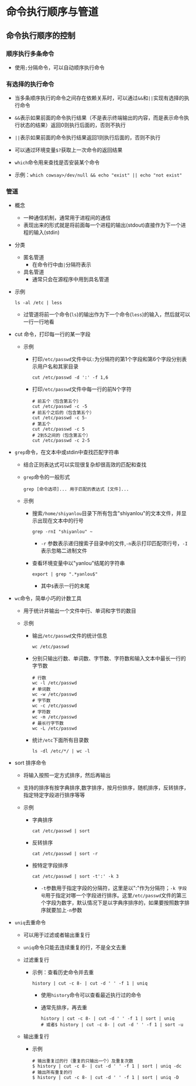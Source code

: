 # 命令执行顺序与管道

## 命令执行顺序的控制

### 顺序执行多条命令

- 使用`;`分隔命令，可以自动顺序执行命令

### 有选择的执行命令

- 当多条顺序执行的命令之间存在依赖关系时，可以通过`&&`和`||`实现有选择的执行命令
- `&&`表示如果前面的命令执行结果（不是表示终端输出的内容，而是表示命令执行状态的结果）返回0则执行后面的，否则不执行
- `||`表示如果前面的命令执行结果返回1则执行后面的，否则不执行

- 可以通过环境变量`$?`获取上一次命令的返回结果
- `which`命令用来查找是否安装某个命令
- 示例：`which cowsay>/dev/null && echo "exist" || echo "not exist"`

### 管道

- 概念
  - 一种通信机制，通常用于进程间的通信
  - 表现出来的形式就是将前面每一个进程的输出(stdout)直接作为下一个进程的输入(stdin)

- 分类

  - 匿名管道
    - 在命令行中由`|`分隔符表示
  - 具名管道
    - 通常只会在源程序中用到具名管道

- 示例

  ```
  ls -al /etc | less
  ```
  - 过管道将前一个命令(`ls`)的输出作为下一个命令(`less`)的输入，然后就可以一行一行地看

- cut 命令，打印每一行的某一字段

  - 示例

    - 打印`/etc/passwd`文件中以`:`为分隔符的第1个字段和第6个字段分别表示用户名和其家目录

      ```
      cut /etc/passwd -d ':' -f 1,6
      ```

    - 打印`/etc/passwd`文件中每一行的前N个字符

      ```
      # 前五个（包含第五个）
      cut /etc/passwd -c -5
      # 前五个之后的（包含第五个）
      cut /etc/passwd -c 5-
      # 第五个
      cut /etc/passwd -c 5
      # 2到5之间的（包含第五个）
      cut /etc/passwd -c 2-5
      ```

- `grep`命令，在文本中或stdin中查找匹配字符串

  - 结合正则表达式可以实现很复杂却很高效的匹配和查找

  - `grep`命令的一般形式

    ```
    grep [命令选项]... 用于匹配的表达式 [文件]...
    ```

  - 示例

    - 搜索`/home/shiyanlou`目录下所有包含"shiyanlou"的文本文件，并显示出现在文本中的行号

      ```
      grep -rnI "shiyanlou" ~
      ```
      - `-r` 参数表示递归搜索子目录中的文件,`-n`表示打印匹配项行号，`-I`表示忽略二进制文件

    - 查看环境变量中以"yanlou"结尾的字符串

      ```
      export | grep ".*yanlou$"
      ```

      - 其中`$`表示一行的末尾

- `wc`命令，简单小巧的计数工具

  - 用于统计并输出一个文件中行、单词和字节的数目

  - 示例

    - 输出`/etc/passwd`文件的统计信息

      ```
      wc /etc/passwd
      ```

    - 分别只输出行数、单词数、字节数、字符数和输入文本中最长一行的字节数

      ```
      # 行数
      wc -l /etc/passwd
      # 单词数
      wc -w /etc/passwd
      # 字节数
      wc -c /etc/passwd
      # 字符数
      wc -m /etc/passwd
      # 最长行字节数
      wc -L /etc/passwd
      ```

    - 统计`/etc`下面所有目录数

      ```
      ls -dl /etc/*/ | wc -l
      ```

- sort 排序命令

  - 将输入按照一定方式排序，然后再输出

  - 支持的排序有按字典排序,数字排序，按月份排序，随机排序，反转排序，指定特定字段进行排序等等

  - 示例

    - 字典排序

      ```
      cat /etc/passwd | sort
      ```

    - 反转排序

      ```
      cat /etc/passwd | sort -r
      ```

    - 按特定字段排序

      ```
      cat /etc/passwd | sort -t':' -k 3
      ```

      - `-t`参数用于指定字段的分隔符，这里是以":"作为分隔符；`-k 字段号`用于指定对哪一个字段进行排序。这里`/etc/passwd`文件的第三个字段为数字，默认情况下是以字典序排序的，如果要按照数字排序就要加上`-n`参数

- `uniq`去重命令

  - 可以用于过滤或者输出重复行
  
  - `uniq`命令只能去连续重复的行，不是全文去重
  
  - 过滤重复行
    
    - 示例：查看历史命令并去重
    
      ```
      history | cut -c 8- | cut -d ' ' -f 1 | uniq
      ```
    
      - 使用`history`命令可以查看最近执行过的命令
      
      - 通常先排序，再去重
      
        ```
        history | cut -c 8- | cut -d ' ' -f 1 | sort | uniq
        # 或者$ history | cut -c 8- | cut -d ' ' -f 1 | sort -u
        ```
    
  - 输出重复行
  
    - 示例
  
      ```
      # 输出重复过的行（重复的只输出一个）及重复次数
      $ history | cut -c 8- | cut -d ' ' -f 1 | sort | uniq -dc
      # 输出所有重复的行
      $ history | cut -c 8- | cut -d ' ' -f 1 | sort | uniq -D
      ```

